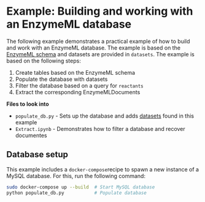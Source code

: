 # Example: Building and working with an EnzymeML database

The following example demonstrates a practical example of how to build and work with an EnzymeML database. The example is based on the [EnzymeML schema](https://github.com/EnzymeML/enzymeml-specifications.git) and datasets are provided in `datasets`. The example is based on the following steps:

1. Create tables based on the EnzymeML schema
2. Populate the database with datasets
3. Filter the database based on a query for `reactants`
4. Extract the corresponding EnzymeMLDocuments

**Files to look into**

* `populate_db.py` - Sets up the database and adds [datasets](/datasets) found in this example
* `Extract.ipynb` - Demonstrates how to filter a database and recover documentes

## Database setup

This example includes a `docker-compose`recipe to spawn a new instance of a MySQL database. For this, run the following command:

```bash
sudo docker-compose up --build  # Start MySQL database
python populate_db.py           # Populate database
```
